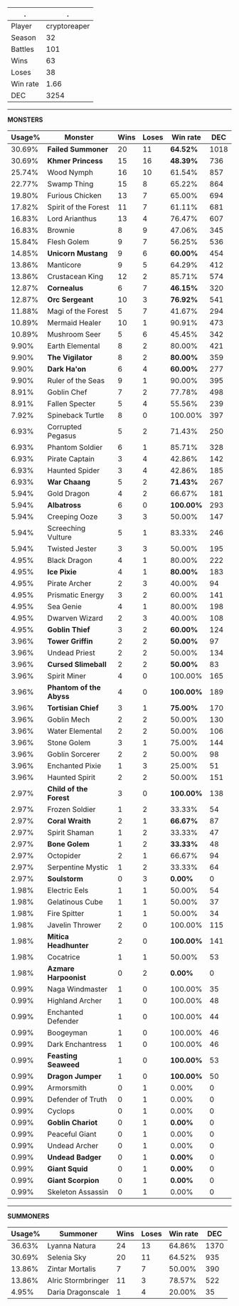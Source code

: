 .|.
|-|-
Player|cryptoreaper
Season|32
Battles|101
Wins|63
Loses|38
Win rate|1.66
DEC|3254

---
**MONSTERS**

Usage%|Monster|Wins|Loses|Win rate|DEC|
-|-|-|-|-|-|
30.69%|**Failed Summoner**|20|11|**64.52%**|1018|
30.69%|**Khmer Princess**|15|16|**48.39%**|736|
25.74%|Wood Nymph|16|10|61.54%|857|
22.77%|Swamp Thing|15|8|65.22%|864|
19.80%|Furious Chicken|13|7|65.00%|694|
17.82%|Spirit of the Forest|11|7|61.11%|681|
16.83%|Lord Arianthus|13|4|76.47%|607|
16.83%|Brownie|8|9|47.06%|345|
15.84%|Flesh Golem|9|7|56.25%|536|
14.85%|**Unicorn Mustang**|9|6|**60.00%**|454|
13.86%|Manticore|9|5|64.29%|412|
13.86%|Crustacean King|12|2|85.71%|574|
12.87%|**Cornealus**|6|7|**46.15%**|320|
12.87%|**Orc Sergeant**|10|3|**76.92%**|541|
11.88%|Magi of the Forest|5|7|41.67%|294|
10.89%|Mermaid Healer|10|1|90.91%|473|
10.89%|Mushroom Seer|5|6|45.45%|342|
9.90%|Earth Elemental|8|2|80.00%|421|
9.90%|**The Vigilator**|8|2|**80.00%**|359|
9.90%|**Dark Ha'on**|6|4|**60.00%**|277|
9.90%|Ruler of the Seas|9|1|90.00%|395|
8.91%|Goblin Chef|7|2|77.78%|498|
8.91%|Fallen Specter|5|4|55.56%|239|
7.92%|Spineback Turtle|8|0|100.00%|397|
6.93%|Corrupted Pegasus|5|2|71.43%|250|
6.93%|Phantom Soldier|6|1|85.71%|328|
6.93%|Pirate Captain|3|4|42.86%|142|
6.93%|Haunted Spider|3|4|42.86%|185|
6.93%|**War Chaang**|5|2|**71.43%**|267|
5.94%|Gold Dragon|4|2|66.67%|181|
5.94%|**Albatross**|6|0|**100.00%**|293|
5.94%|Creeping Ooze|3|3|50.00%|147|
5.94%|Screeching Vulture|5|1|83.33%|246|
5.94%|Twisted Jester|3|3|50.00%|195|
4.95%|Black Dragon|4|1|80.00%|222|
4.95%|**Ice Pixie**|4|1|**80.00%**|183|
4.95%|Pirate Archer|2|3|40.00%|94|
4.95%|Prismatic Energy|3|2|60.00%|141|
4.95%|Sea Genie|4|1|80.00%|198|
4.95%|Dwarven Wizard|2|3|40.00%|108|
4.95%|**Goblin Thief**|3|2|**60.00%**|124|
3.96%|**Tower Griffin**|2|2|**50.00%**|97|
3.96%|Undead Priest|2|2|50.00%|134|
3.96%|**Cursed Slimeball**|2|2|**50.00%**|83|
3.96%|Spirit Miner|4|0|100.00%|165|
3.96%|**Phantom of the Abyss**|4|0|**100.00%**|189|
3.96%|**Tortisian Chief**|3|1|**75.00%**|170|
3.96%|Goblin Mech|2|2|50.00%|130|
3.96%|Water Elemental|2|2|50.00%|106|
3.96%|Stone Golem|3|1|75.00%|144|
3.96%|Goblin Sorcerer|2|2|50.00%|98|
3.96%|Enchanted Pixie|1|3|25.00%|51|
3.96%|Haunted Spirit|2|2|50.00%|151|
2.97%|**Child of the Forest**|3|0|**100.00%**|138|
2.97%|Frozen Soldier|1|2|33.33%|54|
2.97%|**Coral Wraith**|2|1|**66.67%**|87|
2.97%|Spirit Shaman|1|2|33.33%|47|
2.97%|**Bone Golem**|1|2|**33.33%**|48|
2.97%|Octopider|2|1|66.67%|94|
2.97%|Serpentine Mystic|1|2|33.33%|64|
2.97%|**Soulstorm**|0|3|**0.00%**|0|
1.98%|Electric Eels|1|1|50.00%|54|
1.98%|Gelatinous Cube|1|1|50.00%|37|
1.98%|Fire Spitter|1|1|50.00%|34|
1.98%|Javelin Thrower|2|0|100.00%|115|
1.98%|**Mitica Headhunter**|2|0|**100.00%**|141|
1.98%|Cocatrice|1|1|50.00%|53|
1.98%|**Azmare Harpoonist**|0|2|**0.00%**|0|
0.99%|Naga Windmaster|1|0|100.00%|35|
0.99%|Highland Archer|1|0|100.00%|48|
0.99%|Enchanted Defender|1|0|100.00%|44|
0.99%|Boogeyman|1|0|100.00%|46|
0.99%|Dark Enchantress|1|0|100.00%|46|
0.99%|**Feasting Seaweed**|1|0|**100.00%**|53|
0.99%|**Dragon Jumper**|1|0|**100.00%**|50|
0.99%|Armorsmith|0|1|0.00%|0|
0.99%|Defender of Truth|0|1|0.00%|0|
0.99%|Cyclops|0|1|0.00%|0|
0.99%|**Goblin Chariot**|0|1|**0.00%**|0|
0.99%|Peaceful Giant|0|1|0.00%|0|
0.99%|Undead Archer|0|1|0.00%|0|
0.99%|**Undead Badger**|0|1|**0.00%**|0|
0.99%|**Giant Squid**|0|1|**0.00%**|0|
0.99%|**Giant Scorpion**|0|1|**0.00%**|0|
0.99%|Skeleton Assassin|0|1|0.00%|0|

---
**SUMMONERS**

Usage%|Summoner|Wins|Loses|Win rate|DEC|
-|-|-|-|-|-|
36.63%|Lyanna Natura|24|13|64.86%|1370|
30.69%|Selenia Sky|20|11|64.52%|935|
13.86%|Zintar Mortalis|7|7|50.00%|390|
13.86%|Alric Stormbringer|11|3|78.57%|522|
4.95%|Daria Dragonscale|1|4|20.00%|35|
